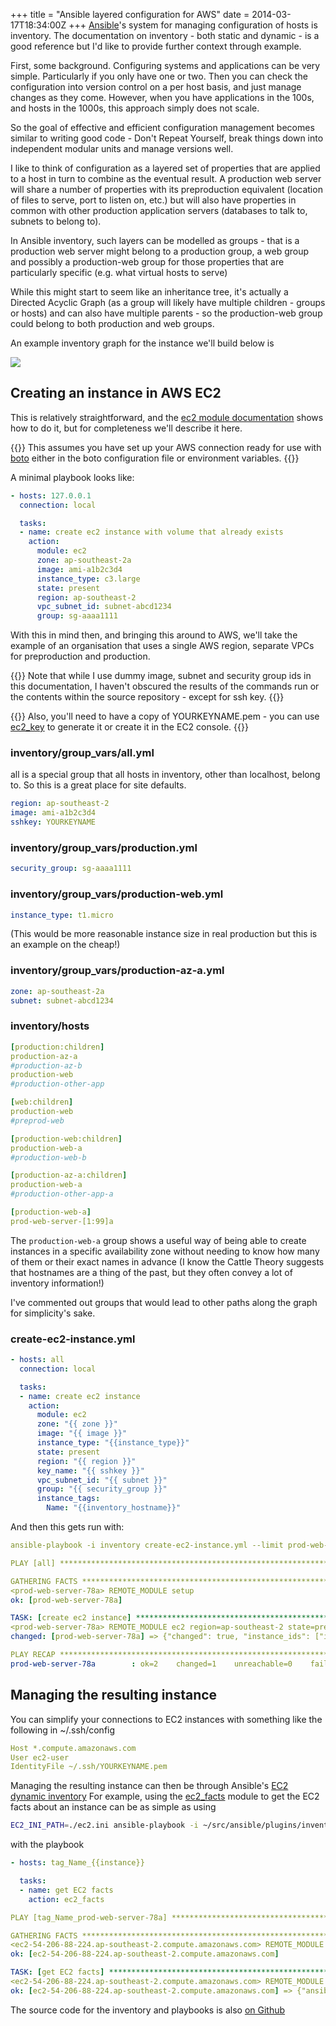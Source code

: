 +++
title = "Ansible layered configuration for AWS"
date = 2014-03-17T18:34:00Z
+++
[Ansible](http://ansible.com/)'s system for managing configuration of hosts is
inventory. The documentation on inventory - both static and dynamic - is a 
good reference but I'd like to provide further context through example. 

First, some background. Configuring systems and applications can be very simple. Particularly
if you only have one or two. Then you can check the configuration into version control on a per
host basis, and just manage changes as they come. However, when you have applications in the
100s, and hosts in the 1000s, this approach simply does not scale.

So the goal of effective and efficient configuration management becomes similar to writing
good code - Don't Repeat Yourself, break things down into independent modular units and 
manage versions well. 

I like to think of configuration as a layered set of properties that are applied to a host
in turn to combine as the eventual result. A production web server will share a number of
properties with its preproduction equivalent (location of files to serve, port to listen on, 
etc.) but will also have properties in common with other production application servers 
(databases to talk to, subnets to belong to). 

In Ansible inventory, such layers can be modelled as groups - that is a production web
server might belong to a production group, a web group and possibly a production-web group
for those properties that are particularly specific (e.g. what virtual hosts to serve)

While this might start to seem like an inheritance tree, it's actually a Directed Acyclic 
Graph (as a group will likely have multiple children - groups or hosts) and can also have
multiple parents - so the production-web group could belong to both production and web
groups.

An example inventory graph for the instance we'll build below is
<div class="clearfix">
<img src="/images/inventory.png" class="img-thumbnail">
</div>

## Creating an instance in AWS EC2
This is relatively straightforward, and the [ec2 module documentation](http://docs.ansible.com/ec2_module.html#examples)
shows how to do it, but for completeness we'll describe it here. 

{{<alert class="info">}}
This assumes you have set up your AWS connection ready for use
with <a href="http://boto.readthedocs.org/en/latest/boto_config_tut.html">boto</a>
either in the boto configuration file or environment variables.
{{</alert>}}

A minimal playbook looks like:
```yaml
- hosts: 127.0.0.1
  connection: local

  tasks:
  - name: create ec2 instance with volume that already exists
    action: 
      module: ec2 
      zone: ap-southeast-2a
      image: ami-a1b2c3d4
      instance_type: c3.large
      state: present
      region: ap-southeast-2
      vpc_subnet_id: subnet-abcd1234
      group: sg-aaaa1111
```

With this in mind then, and bringing this around to AWS, we'll take the example of
an organisation that uses a single AWS region, separate VPCs for preproduction and 
production. 

{{<alert class="info">}}
Note that while I use dummy image, subnet and security group ids in this documentation,
I haven't obscured the results of the commands run or the contents within the source
repository - except for ssh key.
{{</alert>}}

{{<alert class="info">}}
Also, you'll need to have a copy of YOURKEYNAME.pem - you can use 
<a href="http://docs.ansible.com/ec2_key_module.html">ec2_key</a> to generate it
or create it in the EC2 console.
{{</alert>}}

### inventory/group_vars/all.yml
all is a special group that all hosts in inventory, other than localhost, belong to. 
So this is a great place for site defaults. 

```yaml
region: ap-southeast-2
image: ami-a1b2c3d4
sshkey: YOURKEYNAME
```

### inventory/group_vars/production.yml 
```yaml
security_group: sg-aaaa1111
```

### inventory/group_vars/production-web.yml
```yaml
instance_type: t1.micro
```
(This would be more reasonable instance size in real production but this is an example on the cheap!)

### inventory/group_vars/production-az-a.yml
```yaml
zone: ap-southeast-2a
subnet: subnet-abcd1234
```

### inventory/hosts
```yaml
[production:children]
production-az-a
#production-az-b
production-web
#production-other-app

[web:children]
production-web
#preprod-web

[production-web:children]
production-web-a
#production-web-b

[production-az-a:children]
production-web-a
#production-other-app-a

[production-web-a]
prod-web-server-[1:99]a
```
The `production-web-a` group shows a useful way of being able to create instances
in a specific availability zone without needing to know how many of them or their
exact names in advance (I know the Cattle Theory suggests that hostnames are a
thing of the past, but they often convey a lot of inventory information!)

I've commented out groups that would lead to other paths along the graph for
simplicity's sake.

### create-ec2-instance.yml
```yaml
- hosts: all
  connection: local

  tasks:
  - name: create ec2 instance
    action: 
      module: ec2 
      zone: "{{ zone }}"
      image: "{{ image }}"
      instance_type: "{{instance_type}}"
      state: present
      region: "{{ region }}"
      key_name: "{{ sshkey }}"
      vpc_subnet_id: "{{ subnet }}"
      group: "{{ security_group }}"
      instance_tags: 
        Name: "{{inventory_hostname}}"
```

And then this gets run with:
```yaml
ansible-playbook -i inventory create-ec2-instance.yml --limit prod-web-server-78a -vv
```
```yaml
PLAY [all] ******************************************************************** 

GATHERING FACTS *************************************************************** 
<prod-web-server-78a> REMOTE_MODULE setup
ok: [prod-web-server-78a]

TASK: [create ec2 instance] *************************************************** 
<prod-web-server-78a> REMOTE_MODULE ec2 region=ap-southeast-2 state=present instance_type=t1.micro vpc_subnet_id=subnet-b3b49fc7 image=ami-5ba83761 zone=ap-southeast-2a group=sg-24bfb446 key_name=YOURKEYNAME
changed: [prod-web-server-78a] => {"changed": true, "instance_ids": ["i-6af51954"], "instances": [{"ami_launch_index": "0", "architecture": "x86_64", "dns_name": "", "hypervisor": "xen", "id": "i-6af51954", "image_id": "ami-5ba83761", "instance_type": "t1.micro", "kernel": "aki-c362fff9", "key_name": "YOURKEYNAME", "launch_time": "2014-03-17T10:31:11.000Z", "placement": "ap-southeast-2a", "private_dns_name": "ip-172-31-20-121.ap-southeast-2.compute.internal", "private_ip": "172.31.20.121", "public_dns_name": "", "public_ip": null, "ramdisk": null, "region": "ap-southeast-2", "root_device_name": "/dev/sda1", "root_device_type": "ebs", "state": "pending", "state_code": 0, "virtualization_type": "paravirtual"}], "tagged_instances": []}

PLAY RECAP ******************************************************************** 
prod-web-server-78a        : ok=2    changed=1    unreachable=0    failed=0   
```

## Managing the resulting instance
You can simplify your connections to EC2 instances with something like the following in ~/.ssh/config
```yaml
Host *.compute.amazonaws.com
User ec2-user
IdentityFile ~/.ssh/YOURKEYNAME.pem
```

Managing the resulting instance can then be through Ansible's 
[EC2 dynamic inventory](http://docs.ansible.com/intro_dynamic_inventory.html#example-aws-ec2-external-inventory-script)
For example, using the [ec2_facts](http://docs.ansible.com/ec2_facts_module.html)
module to get the EC2 facts about an instance can be as simple as using 
```sh
EC2_INI_PATH=./ec2.ini ansible-playbook -i ~/src/ansible/plugins/inventory/ec2.py -e instance=prod-web-server-78a ec2-facts.yml
```
with the playbook
```yaml
- hosts: tag_Name_{{instance}}

  tasks:
  - name: get EC2 facts
    action: ec2_facts
```

```yaml
PLAY [tag_Name_prod-web-server-78a] ******************************************* 

GATHERING FACTS *************************************************************** 
<ec2-54-206-88-224.ap-southeast-2.compute.amazonaws.com> REMOTE_MODULE setup
ok: [ec2-54-206-88-224.ap-southeast-2.compute.amazonaws.com]

TASK: [get EC2 facts] ********************************************************* 
<ec2-54-206-88-224.ap-southeast-2.compute.amazonaws.com> REMOTE_MODULE ec2_facts
ok: [ec2-54-206-88-224.ap-southeast-2.compute.amazonaws.com] => {"ansible_facts": {"ansible_ec2_ami-id": "ami-5ba83761", "ansible_ec2_ami-launch-index": "0", "ansible_ec2_ami-manifest-path": "(unknown)", "ansible_ec2_ami_id": "ami-5ba83761", "ansible_ec2_ami_launch_index": "0", "ansible_ec2_ami_manifest_path": "(unknown)", "ansible_ec2_block-device-mapping-ami": "/dev/sda1", "ansible_ec2_block-device-mapping-root": "/dev/sda1", "ansible_ec2_block_device_mapping_ami": "/dev/sda1",  ...
```

The source code for the inventory and playbooks is also [on Github](https://github.com/willthames/ansible-ec2-example)
